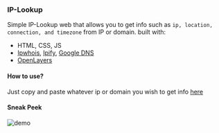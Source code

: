 ### IP-Lookup
Simple IP-Lookup web that allows you to get info such as `ip, location, connection, and timezone` from IP or domain.
built with:
<ul>
    <li> HTML, CSS, JS
    <li> <a href="https://ipwhois.io/">Ipwhois</a>, <a href="https://www.ipify.org/">Ipify</a>, <a href="https://dns.google/">Google DNS</a>
    <li> <a href="https://openlayers.org/">OpenLayers</a>
</ul>

#### How to use?
Just copy and paste whatever ip or domain you wish to get info <a href="albtony.github.io/IP-Lookup/">here</a>

#### Sneak Peek
![demo](https://user-images.githubusercontent.com/78489357/192947697-e274fa47-e6c4-44a9-a831-2b3094095135.png)

